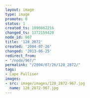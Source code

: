 ```yaml
---
layout: image
type: image
promote: 0
status: 1
created_ts: 1090862216
changed_ts: 1372159420
node_id: 967
title: '128_2872'
created: '2004-07-26'
changed: '2013-06-25'
redirect_from:
- "/node/967/"
permalink: "/2004/07/26/128_2872/"
tags:
- Cape Palliser
images:
- src: image/images/128_2872-967.jpg
  name: 128_2872-967.jpg
---
```


